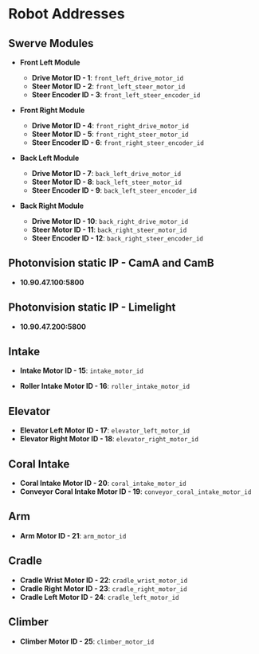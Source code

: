 # Robot Addresses

## Swerve Modules
- **Front Left Module**
  - **Drive Motor ID - 1**: `front_left_drive_motor_id`
  - **Steer Motor ID - 2**: `front_left_steer_motor_id`
  - **Steer Encoder ID - 3**: `front_left_steer_encoder_id`

- **Front Right Module**
  - **Drive Motor ID - 4**: `front_right_drive_motor_id`
  - **Steer Motor ID - 5**: `front_right_steer_motor_id`
  - **Steer Encoder ID - 6**: `front_right_steer_encoder_id`

- **Back Left Module**
  - **Drive Motor ID - 7**: `back_left_drive_motor_id`
  - **Steer Motor ID - 8**: `back_left_steer_motor_id`
  - **Steer Encoder ID - 9**: `back_left_steer_encoder_id`

- **Back Right Module**
  - **Drive Motor ID - 10**: `back_right_drive_motor_id`
  - **Steer Motor ID - 11**: `back_right_steer_motor_id`
  - **Steer Encoder ID - 12**: `back_right_steer_encoder_id`

## Photonvision static IP - CamA and CamB
- **10.90.47.100:5800**

## Photonvision static IP - Limelight
- **10.90.47.200:5800**

## Intake
- **Intake Motor ID - 15**: `intake_motor_id`

- **Roller Intake Motor ID - 16**: `roller_intake_motor_id`

## Elevator
- **Elevator Left Motor ID - 17**: `elevator_left_motor_id`
- **Elevator Right Motor ID - 18**: `elevator_right_motor_id`

## Coral Intake
- **Coral Intake Motor ID - 20**: `coral_intake_motor_id`
- **Conveyor Coral Intake Motor ID - 19**: `conveyor_coral_intake_motor_id`

## Arm
- **Arm Motor ID - 21**: `arm_motor_id`

## Cradle
- **Cradle Wrist Motor ID - 22**: `cradle_wrist_motor_id`
- **Cradle Right Motor ID - 23**: `cradle_right_motor_id`
- **Cradle Left Motor ID - 24**: `cradle_left_motor_id`

## Climber
- **Climber Motor ID - 25**: `climber_motor_id`